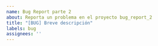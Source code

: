 ```yaml
---
name: Bug Report parte 2
about: Reporta un problema en el proyecto bug_report_2
title: "[BUG] Breve descripción"
labels: bug
assignees: ''
---
```



